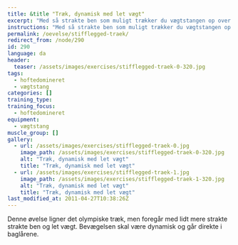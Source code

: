 ```yaml
---
title: &title "Træk, dynamisk med let vægt"
excerpt: "Med så strakte ben som muligt trækker du vægtstangen op over hovedet i en bevægelse. Stangen skal accelleres ved udstrækningen i hoften. Ret ryg."
instructions: "Med så strakte ben som muligt trækker du vægtstangen op over hovedet i en bevægelse. Stangen skal accelleres ved udstrækningen i hoften. Ret ryg."
permalink: /oevelse/stifflegged-traek/
redirect_from: /node/290
id: 290
language: da
header:
  teaser: /assets/images/exercises/stifflegged-traek-0-320.jpg
tags:
  - hoftedomineret
  - vægtstang
categories: []
training_type: 
training_focus: 
  - hoftedomineret
equipment:
  - vægtstang
muscle_group: []
gallery:
  - url: /assets/images/exercises/stifflegged-traek-0.jpg
    image_path: /assets/images/exercises/stifflegged-traek-0-320.jpg
    alt: "Træk, dynamisk med let vægt"
    title: "Træk, dynamisk med let vægt"
  - url: /assets/images/exercises/stifflegged-traek-1.jpg
    image_path: /assets/images/exercises/stifflegged-traek-1-320.jpg
    alt: "Træk, dynamisk med let vægt"
    title: "Træk, dynamisk med let vægt"
last_modified_at: 2011-04-27T10:38:26Z
---
```


Denne øvelse ligner det olympiske træk, men foregår med lidt mere strakte strakte ben og let vægt. Bevægelsen skal være dynamisk og går direkte i baglårene.
